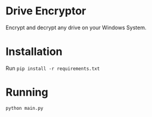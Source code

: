 # Drive Encryptor
Encrypt and decrypt any drive on your Windows System.

# Installation
Run `pip install -r requirements.txt`

# Running
`python main.py`
